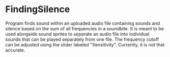 # FindingSilence
Program finds sound within an uploaded audio file containing sounds and silence based on the sum of all frequencies in a soundbite. It is meant to be used alongside sound sprites to separate an audio file into individual sounds that can be played separately from one file. The frequency cutoff can be adjusted using the slider labeled "Sensitivity". Currently, it is not that accurate.
